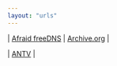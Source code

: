 ```yaml
---
layout: "urls"
---
```


| [Afraid freeDNS](https://freedns.afraid.org/) | [Archive.org](https://archive.org/) |

| [ANTV](https://visionplus.okezone.com/play/12-antv) |

